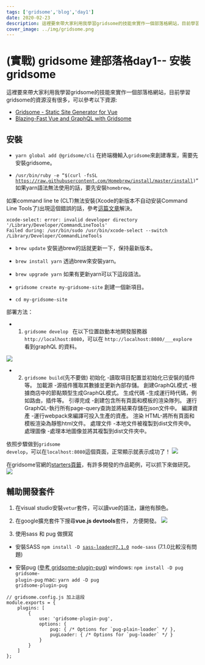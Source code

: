 ```yaml
---
tags: ['gridsome','blog','day1']
date: 2020-02-23
description: 這裡要來帶大家利用我學習gridsome的技能來實作一個部落格網站，目前學習gridsome的資源沒有很多，可以參考以下資源...。
cover_image: ../img/gridsome.png
---
```


# (實戰) gridsome 建部落格day1-- 安裝gridsome
這裡要來帶大家利用我學習gridsome的技能來實作一個部落格網站，目前學習gridsome的資源沒有很多，可以參考以下資源:
* [Gridsome - Static Site Generator for Vue](https://www.youtube.com/watch?v=uF3K3IpRfhE&t=1683s)
* [Blazing-Fast Vue and GraphQL with Gridsome](https://www.udemy.com/course/blazing-fast-vue-and-graphql-with-gridsome/)
## 安裝

* <code>yarn global add @gridsome/cli</code>
在終端機輸入<code>gridsome</code>來創建專案，需要先安裝gridsome。
 
* <code>/usr/bin/ruby -e “$(curl -fsSL https://raw.githubusercontent.com/Homebrew/install/master/install)”</code>
如果yarn語法無法使用的話，要先安裝<code>homebrew</code>。

如果command line te (CLT)無法安裝(Xcode的新版本不自动安装Command Line Tools了)出現這個錯誤的話，參考[這篇文章](https://leflacon.github.io/5f155707/)解決。
```typescript=
xcode-select: error: invalid developer directory '/Library/Developer/CommandLineTools'
Failed during: /usr/bin/sudo /usr/bin/xcode-select --switch /Library/Developer/CommandLineTools
```
* <code>brew update</code>
  安裝過brew的話就更新一下，保持最新版本。
  
* <code>brew install yarn</code>
  透過brew來安裝yarn。
  
* <code>brew upgrade yarn</code>
  如果有更新yarn可以下這段語法。
  
* <code>gridsome create my-gridsome-site</code>
  創建一個新項目。
  
* <code>cd my-gridsome-site</code> 

部署方法： 

* 1. <code>gridsome develop </code>
  在以下位置啟動本地開發服務器  <code>http://localhost:8080</code>，可以在 <code>http://localhost:8080/___explore</code> 看到graphQL 的資料。
  
![](https://i.imgur.com/cRCsqZU.png)


* 2. <code>gridsome build</code>(先不要做)
初始化 -讀取項目配置並初始化已安裝的插件等。
加載源 -源插件獲取其數據並更新內部存儲。
創建GraphQL模式 -根據商店中的節點類型生成GraphQL模式。
生成代碼 -生成運行時代碼，例如路由，插件等。
引導完成 -創建包含所有頁面和模板的渲染隊列。
運行GraphQL-執行所有page-query查詢並將結果存儲在json文件中。
編譯資產 -運行webpack來編譯可投入生產的資產。
渲染 HTML-將所有頁面和模板渲染為靜態html文件。
處理文件 -本地文件被複製到dist文件夾中。
處理圖像 -處理本地圖像並將其複製到dist文件夾中。



依照步驟做到<code>gridsome develop</code>，可以在<code>localhost:8080</code>這個頁面，正常顯示就表示成功了！
![](https://i.imgur.com/9ZfYhBp.png)

在gridsome官網的[starters頁籤](https://gridsome.org/starters/)，有許多開發的作品範例，可以抓下來做研究。
![](https://i.imgur.com/vZAwBqS.jpg)




## 輔助開發套件
1. 在visual studio安裝<code>vetur</code>套件，可以讀vue的語法，讓他有顏色。
2. 在google擴充套件下搜尋**vue.js devtools**套件，
方便開發。
![](https://i.imgur.com/MbZQ3Co.png)

3. 使用sass 和 pug 做撰寫
* 安裝SASS
<code>npm install -D sass-loader@7.1.0 node-sass</code> 
(7.1.0比較沒有問題)

* 安裝pug ([參考 gridsome-plugin-pug](https://github.com/gluons/gridsome-plugin-pug))
windows: <code>npm install -D pug gridsome- plugin-pug</code>
mac: <code>yarn add -D pug gridsome-plugin-pug</code>
```typescript=
// gridsome.config.js 加上這段
module.exports = {
	plugins: [
		{
			use: 'gridsome-plugin-pug',
			options: {
				pug: { /* Options for `pug-plain-loader` */ },
				pugLoader: { /* Options for `pug-loader` */ }
			}
		}
	]
};
```
